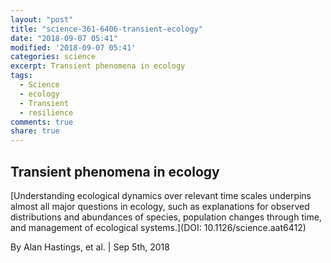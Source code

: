 ```yaml
---
layout: "post"
title: "science-361-6406-transient-ecology"
date: "2018-09-07 05:41"
modified: '2018-09-07 05:41'
categories: science
excerpt: Transient phenomena in ecology
tags:
  - Science
  - ecology
  - Transient
  - resilience
comments: true
share: true
---
```


## Transient phenomena in ecology

[Understanding ecological dynamics over relevant time scales underpins almost all major questions in ecology, such as explanations for observed distributions and abundances of species, population changes through time, and management of ecological systems.](DOI: 10.1126/science.aat6412)

By Alan Hastings, et al. | Sep 5th, 2018
